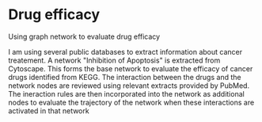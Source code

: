 # Drug efficacy
Using graph network to evaluate drug efficacy

I am using several public databases to extract information about cancer treatement.  A network "Inhibition of Apoptosis" is extracted from Cytoscape.  This forms the base network to evaluate the efficacy of cancer drugs identified from KEGG.  The interaction between the drugs and the network nodes are reviewed using relevant extracts provided by PubMed. The ineraction rules are then incorporated into the network as additional nodes to evaluate the trajectory of the network when these interactions are activated in that network
